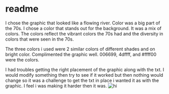 # readme
I chose the graphic that looked like a flowing river. Color was a big part of the 70s. I chose a color that stands out for the background. It was a mix of colors. The colors reflect the vibrant colors the 70s had and the diversity in colors that were seen in the 70s.

The  three colors i used were 2 similar colors of different shades and on bright color. Complimented the graphic well. 006699, 4dffff, and #ffff00 were the colors.

I had troubles getting the right placement of the graphic along with the txt. I would modify something then try to see if it worked but then nothing would change so it was a challenge to get the txt in place i wanted it as with the graphic. I feel i was making it harder then it was.
![hi](hi.png)
